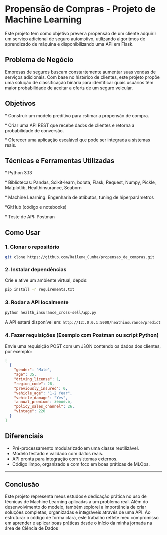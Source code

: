 # Propensão de Compras - Projeto de Machine Learning
Este projeto tem como objetivo prever a propensão de um cliente adquirir um serviço adicional de seguro automotivo,
utilizando algoritmos de aprendizado de máquina e disponibilizando uma API em Flask.

## Problema de Negócio
Empresas de seguros buscam constantemente aumentar suas vendas de serviços adicionais. Com base no histórico de clientes,
este projeto propõe uma solução de classificação binária para identificar quais usuários têm maior probabilidade de aceitar a oferta de um seguro veicular.

## Objetivos
° Construir um modelo preditivo para estimar a propensão de compra.  

° Criar uma API REST que recebe dados de clientes e retorna a probabilidade de conversão.  

° Oferecer uma aplicação escalável que pode ser integrada a sistemas reais.  

## Técnicas e Ferramentas Utilizadas
° Python 3.13  

° Bibliotecas: Pandas, Scikit-learn, boruta, Flask, Request, Numpy, Pickle, Matplotlib, Healthinsurance, Seaborn  

° Machine Learning: Engenharia de atributos, tuning de hiperparâmetros  

°GitHub (código e notebooks)  

° Teste de API: Postman

## Como Usar
### 1. Clonar o repositório
```bash
git clone https://github.com/Railene_Cunha/propensao_de_compras.git
```
### 2. Instalar dependências
Crie e ative um ambiente virtual, depois:
```bash
pip install -r requirements.txt
```

### 3. Rodar a API localmente
```bash
python health_insurance_cross-sell/app.py
```
A API estará disponível em: `http://127.0.0.1:5000/heathinsurance/predict`

### 4. Fazer requisições (Exemplo com Postman ou script Python)

Envie uma requisição POST com um JSON contendo os dados dos clientes, por exemplo:

```json
[
  {
    "gender": "Male",
    "age": 35,
    "driving_license": 1,
    "region_code": 28,
    "previously_insured": 0,
    "vehicle_age": "1-2 Year",
    "vehicle_damage": "Yes",
    "annual_premium": 30000.0,
    "policy_sales_channel": 26,
    "vintage": 220
  }
]
```


## Diferenciais

- Pré-processamento modularizado em uma classe reutilizável.
- Modelo testado e validado com dados reais.
- API pronta para integração com sistemas externos.
- Código limpo, organizado e com foco em boas práticas de MLOps.

---

## Conclusão

Este projeto representa meus estudos e dedicação prática no uso de técnicas de Machine Learning aplicadas a um problema real.
Além do desenvolvimento do modelo, também explorei a importância de criar soluções completas, organizadas e integráveis através de uma API.
Ao estruturar o código de forma clara, este trabalho reflete meu compromisso em aprender e aplicar boas práticas desde o início da minha jornada na área de Ciência de Dados
